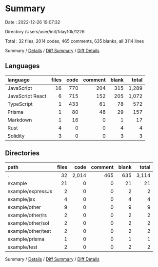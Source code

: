 # Summary

Date : 2022-12-26 19:07:32

Directory /Users/user/init/1day10k/1226

Total : 32 files,  2014 codes, 465 comments, 635 blanks, all 3114 lines

Summary / [Details](details.md) / [Diff Summary](diff.md) / [Diff Details](diff-details.md)

## Languages
| language | files | code | comment | blank | total |
| :--- | ---: | ---: | ---: | ---: | ---: |
| JavaScript | 16 | 770 | 204 | 315 | 1,289 |
| JavaScript React | 6 | 715 | 152 | 205 | 1,072 |
| TypeScript | 1 | 433 | 61 | 78 | 572 |
| Prisma | 1 | 80 | 48 | 29 | 157 |
| Markdown | 1 | 16 | 0 | 1 | 17 |
| Rust | 4 | 0 | 0 | 4 | 4 |
| Solidity | 3 | 0 | 0 | 3 | 3 |

## Directories
| path | files | code | comment | blank | total |
| :--- | ---: | ---: | ---: | ---: | ---: |
| . | 32 | 2,014 | 465 | 635 | 3,114 |
| example | 21 | 0 | 0 | 21 | 21 |
| example/expressJs | 2 | 0 | 0 | 2 | 2 |
| example/jsx | 4 | 0 | 0 | 4 | 4 |
| example/other | 9 | 0 | 0 | 9 | 9 |
| example/other/rs | 2 | 0 | 0 | 2 | 2 |
| example/other/sol | 2 | 0 | 0 | 2 | 2 |
| example/other/test | 2 | 0 | 0 | 2 | 2 |
| example/prisma | 1 | 0 | 0 | 1 | 1 |
| example/test | 2 | 0 | 0 | 2 | 2 |

Summary / [Details](details.md) / [Diff Summary](diff.md) / [Diff Details](diff-details.md)